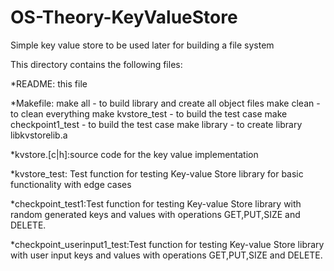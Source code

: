 # OS-Theory-KeyValueStore
Simple key value store to be used later for building a file system


This directory contains the following files:

  *README:       this file

  *Makefile:   	make all - to build library and create all object files
		make clean - to clean everything
		make kvstore_test - to build the test case
		make checkpoint1_test - to build the test case
		make library - to create library libkvstorelib.a
  
  *kvstore.[c|h]:source code for the key value implementation

  *kvstore_test:	Test function for testing Key-value Store library for basic functionality with edge cases

  *checkpoint_test1:Test function for testing Key-value Store library with random generated keys and values with operations GET,PUT,SIZE and DELETE.
  
  *checkpoint_userinput1_test:Test function for testing Key-value Store library with user input keys and values with operations GET,PUT,SIZE and DELETE.

